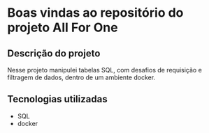 # Boas vindas ao repositório do projeto All For One
## Descrição do projeto
Nesse projeto manipulei tabelas SQL, com desafios de requisição e filtragem de dados, dentro de um ambiente docker.

## Tecnologias utilizadas
- SQL
- docker
